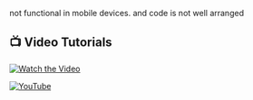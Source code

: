 not functional in mobile devices. and code is not well arranged
## 📺 Video Tutorials
[![Watch the Video](https://img.shields.io/badge/Watch-Tutorial-blue?style=flat&logo=YouTube)](https://youtube.com/playlist_link_here)  

[![YouTube](https://img.shields.io/badge/YouTube-Tutorial-red?style=for-the-badge&logo=youtube&logoColor=white)](https://youtube.com/playlist_link_here)
